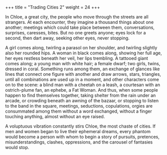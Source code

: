 +++
title = "Trading Cities 2"
weight = 24
+++

In Chloe, a great city, the people who move through the streets are all strangers. At each encounter, they imagine a thousand things about one another; meetings which could take place between them, conversations, surprises, caresses, bites. But no one greets anyone; eyes lock for a second, then dart away, seeking other eyes, never stopping.

A girl comes along, twirling a parasol on her shoulder, and twirling slightly also her rounded hips. A woman in black comes along, showing her full age, her eyes restless beneath her veil, her lips trembling. A tattooed giant comes along; a young man with white hair; a female dwarf; two girls, twins, dressed in coral. Something runs among them, an exchange of glances like lines that connect one figure with another and draw arrows, stars, triangles, until all combinations are used up in a moment, and other characters come on to the scene: a blind man with a cheetah on a leash, a courtesan with an ostrich-plume fan, an ephebe, a Fat Woman. And thus, when some people happen to find themselves together, taking shelter from the rain under an arcade, or crowding beneath an awning of the bazaar, or stopping to listen to the band in the square, meetings, seductions, copulations, orgies are consummated among them without a word exchanged, without a finger touching anything, almost without an eye raised.

A voluptuous vibration constantly stirs Chloe, the most chaste of cities. If men and women began to live their ephemeral dreams, every phantom would become a person with whom to begin a story of pursuits, pretences, misunderstandings, clashes, oppressions, and the carousel of fantasies would stop.